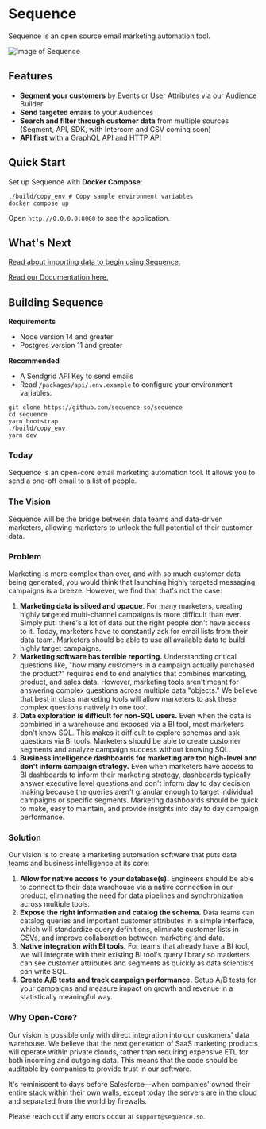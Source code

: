 # Sequence
Sequence is an open source email marketing automation tool. 


![Image of Sequence](./docs/.gitbook/assets/my-movie-4%20(1).gif)

## Features
- **Segment your customers** by Events or User Attributes via our Audience Builder
- **Send targeted emails** to your Audiences
- **Search and filter through customer data** from multiple sources (Segment, API, SDK, with Intercom and CSV coming soon)
- **API first** with a GraphQL API and HTTP API

## Quick Start

Set up Sequence with **Docker Compose**:

```
./build/copy_env # Copy sample environment variables
docker compose up
```

Open `http://0.0.0.0:8000` to see the application.

## **What's Next**

[Read about importing data to begin using Sequence.](https://sequence.gitbook.io/sequence/node-sdk/node-sdk)

[Read our Documentation here.](https://sequence.gitbook.io/sequence/node-sdk/node-sdk)
## Building Sequence

**Requirements**

* Node version 14 and greater
* Postgres version 11 and greater

**Recommended**

* A Sendgrid API Key to send emails
* Read `/packages/api/.env.example` to configure your environment variables.

```text
git clone https://github.com/sequence-so/sequence
cd sequence
yarn bootstrap
./build/copy_env
yarn dev
```

### Today

Sequence is an open-core email marketing automation tool. It allows you to send a one-off email to a list of people. 

### The Vision

Sequence will be the bridge between data teams and data-driven marketers, allowing marketers to unlock the full potential of their customer data. 

### Problem

Marketing is more complex than ever, and with so much customer data being generated, you would think that launching highly targeted messaging campaigns is a breeze. However, we find that that's not the case:

1. **Marketing data is siloed and opaque**. For many marketers, creating highly targeted multi-channel campaigns is more difficult than ever. Simply put: there's a lot of data but the right people don't have access to it. Today, marketers have to constantly ask for email lists from their data team. Marketers should be able to use all available data to build highly target campaigns. 
2. **Marketing software has terrible reporting.** Understanding critical questions like, "how many customers in a campaign actually purchased the product?" requires end to end analytics that combines marketing, product, and sales data. However, marketing tools aren't meant for answering complex questions across multiple data "objects." We believe that best in class marketing tools will allow marketers to ask these complex questions natively in one tool.
3. **Data exploration is difficult for non-SQL users.** Even when the data is combined in a warehouse and exposed via a BI tool, most marketers don't know SQL. This makes it difficult to explore schemas and ask questions via BI tools. Marketers should be able to create customer segments and analyze campaign success without knowing SQL. 
4. **Business intelligence dashboards for marketing are too high-level and don't inform campaign strategy.** Even when marketers have access to BI dashboards to inform their marketing strategy, dashboards typically answer executive level questions and don't inform day to day decision making because the queries aren't granular enough to target individual campaigns or specific segments. Marketing dashboards should be quick to make, easy to maintain, and provide insights into day to day campaign performance. 

### Solution

Our vision is to create a marketing automation software that puts data teams and business intelligence at its core:

1. **Allow for native access to your database\(s\).** Engineers should be able to connect to their data warehouse via a native connection in our product, eliminating the need for data pipelines and synchronization across multiple tools. 
2. **Expose the right information and catalog the schema.** Data teams can catalog queries and important customer attributes in a simple interface, which will standardize query definitions, eliminate customer lists in CSVs, and improve collaboration between marketing and data.
3. **Native integration with BI tools.** For teams that already have a BI tool, we will integrate with their existing BI tool's query library so marketers can see customer attributes and segments as quickly as data scientists can write SQL. 
4. **Create A/B tests and track campaign performance.** Setup A/B tests for your campaigns and measure impact on growth and revenue in a statistically meaningful way. 

### Why Open-Core?

Our vision is possible only with direct integration into our customers' data warehouse. We believe that the next generation of SaaS marketing products will operate within private clouds, rather than requiring expensive ETL for both incoming and outgoing data. This means that the code should be auditable by companies to provide trust in our software. 

It's reminiscent to days before Salesforce—when companies' owned their entire stack within their own walls, except today the servers are in the cloud and separated from the world by firewalls. 

Please reach out if any errors occur at `support@sequence.so`.
